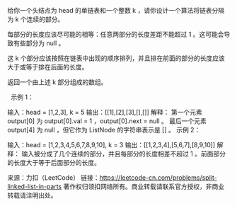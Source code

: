 给你一个头结点为 head 的单链表和一个整数 k ，请你设计一个算法将链表分隔为 k 个连续的部分。

每部分的长度应该尽可能的相等：任意两部分的长度差距不能超过 1 。这可能会导致有些部分为 null 。

这 k 个部分应该按照在链表中出现的顺序排列，并且排在前面的部分的长度应该大于或等于排在后面的长度。

返回一个由上述 k 部分组成的数组。

 
示例 1：


输入：head = [1,2,3], k = 5
输出：[[1],[2],[3],[],[]]
解释：
第一个元素 output[0] 为 output[0].val = 1 ，output[0].next = null 。
最后一个元素 output[4] 为 null ，但它作为 ListNode 的字符串表示是 [] 。
示例 2：


输入：head = [1,2,3,4,5,6,7,8,9,10], k = 3
输出：[[1,2,3,4],[5,6,7],[8,9,10]]
解释：
输入被分成了几个连续的部分，并且每部分的长度相差不超过 1 。前面部分的长度大于等于后面部分的长度。

来源：力扣（LeetCode）
链接：https://leetcode-cn.com/problems/split-linked-list-in-parts
著作权归领扣网络所有。商业转载请联系官方授权，非商业转载请注明出处。